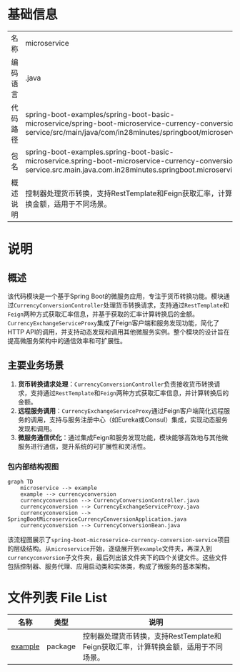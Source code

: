 # 基础信息

|      |      |
|------|------|
| 名称 | microservice |
| 编码语言 | .java |
| 代码路径 | spring-boot-examples/spring-boot-basic-microservice/spring-boot-microservice-currency-conversion-service/src/main/java/com/in28minutes/springboot/microservice |
| 包名 | spring-boot-examples.spring-boot-basic-microservice.spring-boot-microservice-currency-conversion-service.src.main.java.com.in28minutes.springboot.microservice |
| 概述说明 | 控制器处理货币转换，支持RestTemplate和Feign获取汇率，计算转换金额，适用于不同场景。 |

# 说明

## 概述
该代码模块是一个基于Spring Boot的微服务应用，专注于货币转换功能。模块通过`CurrencyConversionController`处理货币转换请求，支持通过`RestTemplate`和`Feign`两种方式获取汇率信息，并基于获取的汇率计算转换后的金额。`CurrencyExchangeServiceProxy`集成了Feign客户端和服务发现功能，简化了HTTP API的调用，并支持动态发现和调用其他微服务实例。整个模块的设计旨在提高微服务架构中的通信效率和可扩展性。

## 主要业务场景
1. **货币转换请求处理**：`CurrencyConversionController`负责接收货币转换请求，支持通过`RestTemplate`和`Feign`两种方式获取汇率信息，并计算转换后的金额。
2. **远程服务调用**：`CurrencyExchangeServiceProxy`通过Feign客户端简化远程服务的调用，支持与服务注册中心（如Eureka或Consul）集成，实现动态服务发现和调用。
3. **微服务通信优化**：通过集成Feign和服务发现功能，模块能够高效地与其他微服务进行通信，提升系统的可扩展性和灵活性。


### 包内部结构视图

```mermaid
graph TD
    microservice --> example
    example --> currencyconversion
    currencyconversion --> CurrencyConversionController.java
    currencyconversion --> CurrencyExchangeServiceProxy.java
    currencyconversion --> SpringBootMicroserviceCurrencyConversionApplication.java
    currencyconversion --> CurrencyConversionBean.java
```

该流程图展示了`spring-boot-microservice-currency-conversion-service`项目的层级结构。从`microservice`开始，逐级展开到`example`文件夹，再深入到`currencyconversion`子文件夹，最后列出该文件夹下的四个关键文件。这些文件包括控制器、服务代理、应用启动类和实体类，构成了微服务的基本架构。

# 文件列表 File List

| 名称   | 类型  | 说明 |
|-------|------|-------------|
| [example](example/_module.md) | package | 控制器处理货币转换，支持RestTemplate和Feign获取汇率，计算转换金额，适用于不同场景。 |


